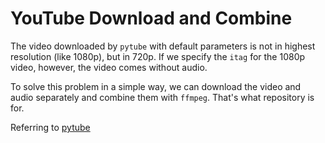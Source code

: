 # YouTube Download and Combine
The video downloaded by `pytube` with default parameters is not in highest resolution (like 1080p), but in 720p. If we specify the `itag` for the 1080p video, however, the video comes without audio.

To solve this problem in a simple way, we can download the video and audio separately and combine them with `ffmpeg`. That's what repository is for.

Referring to [pytube](https://pytube.io/en/latest/index.html)
